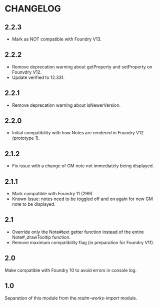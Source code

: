 # CHANGELOG

## 2.2.3

- Mark as NOT compatible with Foundry V13.

## 2.2.2

- Remove deprecation warning about getProperty and setProperty on Founvdry V12.
- Update verified to 12.331.

## 2.2.1

- Remove deprecation warning about isNewerVersion.

## 2.2.0

- Initial compatibility with how Notes are rendered in Foundry V12 (prototype 1).

## 2.1.2

- Fix issue with a change of GM note not immediately being displayed.

## 2.1.1

- Mark compatible with Foundry 11 (299)
- Known Issue: notes need to be toggled off and on again for new GM note to be displayed.

## 2.1

- Override only the Note#text getter function instead of the entire Note#_drawTooltip function.
- Remove maximum compatibility flag (in preparation for Foundry V11).

## 2.0

Make compatible with Foundry 10 to avoid errors in console log.

## 1.0

Separation of this module from the *realm-works-import* module.
